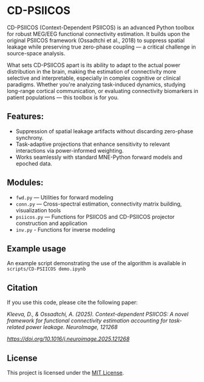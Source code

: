# CD-PSIICOS
CD-PSIICOS (Context-Dependent PSIICOS) is an advanced Python toolbox for robust MEG/EEG functional connectivity estimation. It builds upon the original PSIICOS framework (Ossadtchi et al., 2018) to suppress spatial leakage while preserving true zero-phase coupling — a critical challenge in source-space analysis.

What sets CD-PSIICOS apart is its ability to adapt to the actual power distribution in the brain, making the estimation of connectivity more selective and interpretable, especially in complex cognitive or clinical paradigms. Whether you're analyzing task-induced dynamics, studying long-range cortical communication, or evaluating connectivity biomarkers in patient populations — this toolbox is for you.


## Features:
- Suppression of spatial leakage artifacts without discarding zero-phase synchrony.
- Task-adaptive projections that enhance sensitivity to relevant interactions via power-informed weighting.
- Works seamlessly with standard MNE-Python forward models and epoched data.

## Modules:
- `fwd.py` — Utilities for forward modeling
- `conn.py` — Cross-spectral estimation, connectivity matrix building, visualization tools
- `psiicos.py` — Functions for PSIICOS and CD-PSIICOS projector construction and application
- `inv.py` - Functions for inverse modeling


## Example usage
An example script demonstrating the use of the algorithm is available in `scripts/CD-PSIICOS demo.ipynb`

## Citation
If you use this code, please cite the following paper:

*Kleeva, D., & Ossadtchi, A. (2025). Context-dependent PSIICOS: A novel framework for functional connectivity estimation accounting for task-related power leakage. NeuroImage, 121268* 

*https://doi.org/10.1016/j.neuroimage.2025.121268* 

## License
This project is licensed under the [MIT License](./LICENSE).
